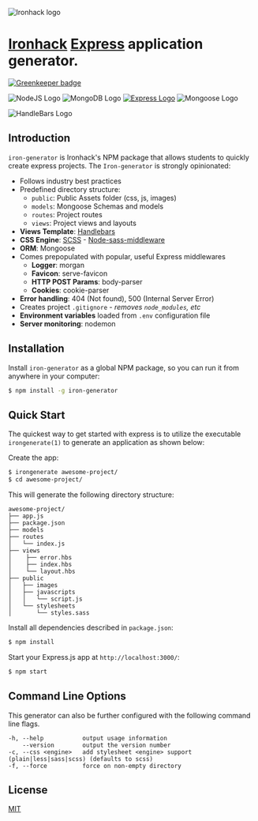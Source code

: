 ![Ironhack logo](https://i.imgur.com/1QgrNNw.png)

# [Ironhack](https://www.ironhack.com) [Express](https://www.npmjs.com/package/express) application generator.

[![Greenkeeper badge](https://badges.greenkeeper.io/ironhack/generator.svg)](https://greenkeeper.io/)

![NodeJS Logo](https://user-images.githubusercontent.com/970858/33016149-421633aa-cde5-11e7-9c09-5d5d670964ff.png)
![MongoDB Logo](https://user-images.githubusercontent.com/970858/33016120-2435a6d6-cde5-11e7-874d-ef8b18e97472.png)
[![Express Logo](https://i.cloudup.com/zfY6lL7eFa-3000x3000.png)](http://expressjs.com/)
![Mongoose Logo](https://user-images.githubusercontent.com/970858/33016063-f66b535e-cde4-11e7-8088-5df48a048d46.png)

![HandleBars Logo](https://user-images.githubusercontent.com/970858/33016171-58b9cc0c-cde5-11e7-9252-d3a8c5d349ab.png)

## Introduction

`iron-generator` is Ironhack's NPM package that allows students to quickly create express projects. The `Iron-generator` is strongly opinionated:

- Follows industry best practices
- Predefined directory structure:
    - `public`: Public Assets folder (css, js, images)
    - `models`: Mongoose Schemas and models
    - `routes`: Project routes
    - `views`: Project views and layouts
- **Views Template**: [Handlebars](http://handlebarsjs.com/)
- **CSS Engine**: [SCSS](http://sass-lang.com/) - [Node-sass-middleware]()
- **ORM**: Mongoose
- Comes prepopulated with popular, useful Express middlewares
  - **Logger**: morgan
  - **Favicon**: serve-favicon
  - **HTTP POST Params**: body-parser
  - **Cookies**: cookie-parser
- **Error handling**: 404 (Not found), 500 (Internal Server Error)
- Creates project `.gitignore` - *removes `node_modules`, etc*
- **Environment variables** loaded from `.env` configuration file
- **Server monitoring**: nodemon

## Installation

Install `iron-generator` as a global NPM package, so you can run it from anywhere in your computer:

```sh
$ npm install -g iron-generator
```

## Quick Start

The quickest way to get started with express is to utilize the executable `irongenerate(1)` to generate an application as shown below:

Create the app:

```bash
$ irongenerate awesome-project/
$ cd awesome-project/
```

This will generate the following directory structure:

```
awesome-project/
├── app.js
├── package.json
├── models
├── routes
│   └── index.js
├── views
│    ├── error.hbs
│    ├── index.hbs
│    └── layout.hbs
├── public
│   ├── images
│   ├── javascripts
│   │   └── script.js
│   └── stylesheets
│       └── styles.sass
```

Install all dependencies described in `package.json`:

```bash
$ npm install
```

Start your Express.js app at `http://localhost:3000/`:

```bash
$ npm start
```

## Command Line Options

This generator can also be further configured with the following command line flags.

    -h, --help           output usage information
        --version        output the version number
    -c, --css <engine>   add stylesheet <engine> support (plain|less|sass|scss) (defaults to scss)
    -f, --force          force on non-empty directory

## License

[MIT](LICENSE)
